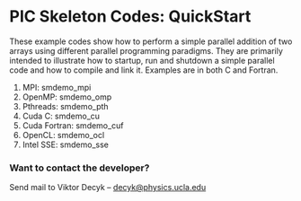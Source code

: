 # PIC Skeleton Codes:  QuickStart

These example codes show how to perform a simple parallel addition of two arrays using different parallel programming paradigms.  They are primarily intended to illustrate how to startup, run and shutdown a simple parallel code and how to compile and link it.  Examples are in both C and Fortran.

1. MPI:  smdemo_mpi
2. OpenMP:  smdemo_omp
3. Pthreads:  smdemo_pth
4. Cuda C:  smdemo_cu
5. Cuda Fortran:  smdemo_cuf
6. OpenCL:  smdemo_ocl
7. Intel SSE:  smdemo_sse


### Want to contact the developer?

Send mail to Viktor Decyk – decyk@physics.ucla.edu 


